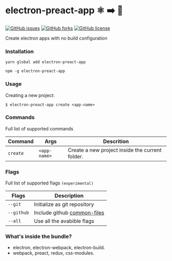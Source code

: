 # electron-preact-app :atom_symbol: :arrow_right: :rocket:
[![GitHub issues](https://img.shields.io/github/issues/btzr-io/electron-preact-app.svg?style=for-the-badge)](https://github.com/btzr-io/electron-preact-app/issues)
[![GitHub forks](https://img.shields.io/github/forks/btzr-io/electron-preact-app.svg?style=for-the-badge)](https://github.com/btzr-io/electron-preact-app/network)
[![GitHub license](https://img.shields.io/github/license/btzr-io/electron-preact-app.svg?style=for-the-badge)](https://github.com/btzr-io/electron-preact-app/blob/master/LICENSE)

Create electron apps with no build configuration 

### Installation

```Shell
yarn global add electron-preact-app
```
```Shell
npm -g electron-preact-app
```

### Usage

Creating a new project:

```Shell
$ electron-preact-app create <app-name> 
```

### Commands
 Full list of supported commands
 
| Command | Args | Descrition |
| --- | --- | --- |
| `create` | `<app-name>` | Create a new project inside the current folder. | 

### Flags
 Full list of supported flags `(experimental)`
 
| Flags | Description |
| --- | --- |
| `--git` | Initialize as git repository |
| `--github` | Include github [common-files](https://github.com/kmindi/special-files-in-repository-root) |
| `--all` | Use all the avabible flags |


### What's inside the bundle?

* electron, electron-webpack, electron-build.
* webpack, preact, redux, css-modules.
